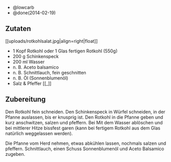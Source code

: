 - @lowcarb
- @done(2014-02-19)


## Zutaten
[[uploads/rotkohlsalat.jpg|align=right|float]]

- 1 Kopf	 Rotkohl oder 1 Glas fertigen Rotkohl (550g)
- 200 g	 Schinkenspeck
- 200 ml	 Wasser
-  n. B.	 Aceto balsamico
-  n. B.	 Schnittlauch, fein geschnitten
-  n. B.	 Öl (Sonnenblumenöl)
- Salz & Pfeffer
[[_]]

## Zubereitung

Den Rotkohl fein schneiden. Den Schinkenspeck in Würfel schneiden, in der Pfanne auslassen, bis er knusprig ist. Den Rotkohl in die Pfanne geben und kurz anschwitzen, salzen und pfeffern. Bei Mit dem Wasser ablöschen und bei mittlerer Hitze bissfest garen (kann bei fertigem Rotkohl aus dem Glas natürlich weggelassen werden). 

Die Pfanne vom Herd nehmen, etwas abkühlen lassen, nochmals salzen und pfeffern. Schnittlauch, einen Schuss Sonnenblumenöl und Aceto Balsamico zugeben.